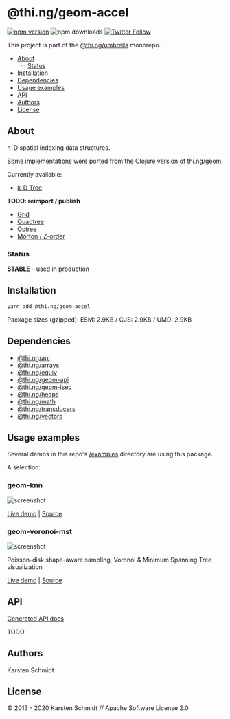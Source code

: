 <!-- This file is generated - DO NOT EDIT! -->

# @thi.ng/geom-accel

[![npm version](https://img.shields.io/npm/v/@thi.ng/geom-accel.svg)](https://www.npmjs.com/package/@thi.ng/geom-accel)
![npm downloads](https://img.shields.io/npm/dm/@thi.ng/geom-accel.svg)
[![Twitter Follow](https://img.shields.io/twitter/follow/thing_umbrella.svg?style=flat-square&label=twitter)](https://twitter.com/thing_umbrella)

This project is part of the
[@thi.ng/umbrella](https://github.com/thi-ng/umbrella/) monorepo.

- [About](#about)
  - [Status](#status)
- [Installation](#installation)
- [Dependencies](#dependencies)
- [Usage examples](#usage-examples)
- [API](#api)
- [Authors](#authors)
- [License](#license)

## About

n-D spatial indexing data structures.

Some implementations were ported from the Clojure version of
[thi.ng/geom](http://thi.ng/geom).

Currently available:

- [k-D Tree](src/kdtree.ts)

**TODO: reimport / publish**

- [Grid](src/grid.ts)
- [Quadtree](src/quadtree.ts)
- [Octree](src/octree.ts)
- [Morton / Z-order](src/morton.ts)

### Status

**STABLE** - used in production

## Installation

```bash
yarn add @thi.ng/geom-accel
```

Package sizes (gzipped): ESM: 2.9KB / CJS: 2.9KB / UMD: 2.9KB

## Dependencies

- [@thi.ng/api](https://github.com/thi-ng/umbrella/tree/master/packages/api)
- [@thi.ng/arrays](https://github.com/thi-ng/umbrella/tree/master/packages/arrays)
- [@thi.ng/equiv](https://github.com/thi-ng/umbrella/tree/master/packages/equiv)
- [@thi.ng/geom-api](https://github.com/thi-ng/umbrella/tree/master/packages/geom-api)
- [@thi.ng/geom-isec](https://github.com/thi-ng/umbrella/tree/master/packages/geom-isec)
- [@thi.ng/heaps](https://github.com/thi-ng/umbrella/tree/master/packages/heaps)
- [@thi.ng/math](https://github.com/thi-ng/umbrella/tree/master/packages/math)
- [@thi.ng/transducers](https://github.com/thi-ng/umbrella/tree/master/packages/transducers)
- [@thi.ng/vectors](https://github.com/thi-ng/umbrella/tree/master/packages/vectors)

## Usage examples

Several demos in this repo's
[/examples](https://github.com/thi-ng/umbrella/tree/master/examples)
directory are using this package.

A selection:

### geom-knn <!-- NOTOC -->

![screenshot](https://raw.githubusercontent.com/thi-ng/umbrella/master/assets/examples/geom-knn.jpg)

[Live demo](https://demo.thi.ng/umbrella/geom-knn/) | [Source](https://github.com/thi-ng/umbrella/tree/master/examples/geom-knn)

### geom-voronoi-mst <!-- NOTOC -->

![screenshot](https://raw.githubusercontent.com/thi-ng/umbrella/master/assets/examples/geom-voronoi-mst.jpg)

Poisson-disk shape-aware sampling, Voronoi & Minimum Spanning Tree visualization

[Live demo](https://demo.thi.ng/umbrella/geom-voronoi-mst/) | [Source](https://github.com/thi-ng/umbrella/tree/master/examples/geom-voronoi-mst)

## API

[Generated API docs](https://docs.thi.ng/umbrella/geom-accel/)

TODO

## Authors

Karsten Schmidt

## License

&copy; 2013 - 2020 Karsten Schmidt // Apache Software License 2.0
